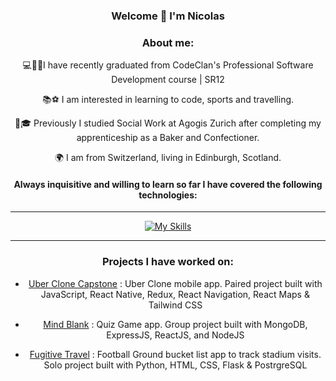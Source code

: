 <div align="center">
  
### Welcome  👋 I'm Nicolas
  
### About me:

<p> 💻👨‍💻I have recently graduated from CodeClan's Professional Software Development course | SR12 </p>
<p>📚⚽️ I am interested in learning to code, sports and travelling. </p>
<p>🥐🎓 Previously I studied Social Work at Agogis Zurich after completing my apprenticeship as a Baker and Confectioner. </p>
<p> 🌍 I am from Switzerland, living in Edinburgh, Scotland. </p>

#### Always inquisitive and willing to learn so far I have covered the following technologies:
<hr>
  
[![My Skills](https://skillicons.dev/icons?i=js,html,css,express,flask,git,java,spring,materialui,mongodb,postgres,py,react,redux,tailwind&perline=8)](https://skillicons.dev)
<hr>

### Projects I have worked on:

- [Uber Clone Capstone](https://github.com/nicolasgoetschel/UberClone_Capstone) : Uber Clone mobile app. Paired project built with JavaScript, React Native, Redux, React Navigation, React Maps & Tailwind CSS
  
- [Mind Blank](https://github.com/nicolasgoetschel/Mind-Blank) : Quiz Game app. Group project built with MongoDB, ExpressJS, ReactJS, and NodeJS                                                                
  
- [Fugitive Travel](https://github.com/nicolasgoetschel/groundhopping_app) : Football Ground bucket list app to track stadium visits. Solo project built with Python, HTML, CSS, Flask & PostrgreSQL

  
</div>

